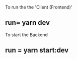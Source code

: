 

To run the the 'Client (Frontend)' 
## run= yarn dev

To start the Backend

## run = yarn start:dev